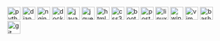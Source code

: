 <p>
  <img src="https://devicons.github.io/devicon/devicon.git/icons/python/python-original.svg" alt="python" width="30" height="30"/> 
  <img src="https://devicons.github.io/devicon/devicon.git/icons/django/django-original.svg" alt="django" width="30" height="30"/> 
  <img src="https://devicons.github.io/devicon/devicon.git/icons/nginx/nginx-original.svg" alt="nginx" width="30" height="30"/>
  <img src="https://devicons.github.io/devicon/devicon.git/icons/docker/docker-original.svg" alt="docker" width="30" height="30"/>
  <img src="https://devicons.github.io/devicon/devicon.git/icons/javascript/javascript-original.svg" alt="javascript" width="30" height="30"/> 
  <img src="https://devicons.github.io/devicon/devicon.git/icons/jquery/jquery-original-wordmark.svg" alt="jquery" width="30" height="30"/>
  <img src="https://devicons.github.io/devicon/devicon.git/icons/html5/html5-original-wordmark.svg" alt="html5" width="30" height="30"/> 
  <img src="https://devicons.github.io/devicon/devicon.git/icons/css3/css3-original-wordmark.svg" alt="css3" width="30" height="30"/> 
  <img src="https://devicons.github.io/devicon/devicon.git/icons/bootstrap/bootstrap-plain.svg" alt="bootstrap" width="30" height="30"/> 
  <img src="https://devicons.github.io/devicon/devicon.git/icons/postgresql/postgresql-original-wordmark.svg" alt="postgresql" width="30" height="30"/> 
  <img src="https://devicons.github.io/devicon/devicon.git/icons/linux/linux-original.svg" alt="linux" width="30" height="30"/>
  <img src="https://devicons.github.io/devicon/devicon.git/icons/windows8/windows8-original.svg" alt="windows" width="30" height="30"/>
  <img src="https://devicons.github.io/devicon/devicon.git/icons/vim/vim-original.svg" alt="vim" width="30" height="30"/>
  <img src="https://www.vectorlogo.zone/logos/gnu_bash/gnu_bash-icon.svg" alt="bash" width="30" height="30"/> 
  <img src="https://www.vectorlogo.zone/logos/git-scm/git-scm-icon.svg" alt="git" width="30" height="30"/> 
</p>
